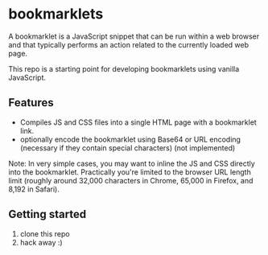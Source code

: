 # bookmarklets

A bookmarklet is a JavaScript snippet that can be run within a web
browser and that typically performs an action related to the currently
loaded web page.

This repo is a starting point for developing bookmarklets using vanilla JavaScript.

## Features

- Compiles JS and CSS files into a single HTML page with a bookmarklet link.
- optionally encode the bookmarklet using Base64 or URL encoding (necessary if they contain special characters) (not implemented)

Note: In very simple cases, you may want to inline the JS and CSS directly into the bookmarklet. Practically you're limited to the browser URL length limit (roughly around 32,000 characters in Chrome, 65,000 in Firefox, and 8,192 in Safari).

## Getting started

1. clone this repo
2. hack away :)